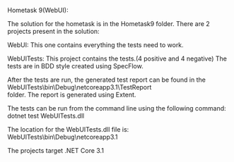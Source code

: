 Hometask 9(WebUI):

The solution for the hometask is in the Hometask9 folder.
There are 2 projects present in the solution:

WebUI: 		This one contains everything the tests need to work.

WebUITests: 	This project contains the tests.(4 positive and 4 negative)
		The tests are in BDD style created using SpecFlow.

After the tests are run, the generated test report can be found in the
WebUITests\bin\Debug\netcoreapp3.1\TestReport\
folder. The report is generated using Extent.

The tests can be run from the command line using the following command:
dotnet test WebUITests.dll

The location for the WebUITests.dll file is: WebUITests\bin\Debug\netcoreapp3.1

The projects target .NET Core 3.1
